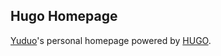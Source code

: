 ## Hugo Homepage
[Yuduo](https://www.yuduowu.com/)'s personal homepage powered by [HUGO](https://gohugo.io/).
